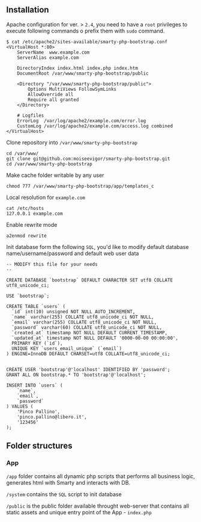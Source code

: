 ## Installation

Apache configuration for ver. > `2.4`, you need to have a `root` privileges to execute following commands o prefix them with `sudo` command.


```
$ cat /etc/apache2/sites-available/smarty-php-bootstrap.conf 
<VirtualHost *:80>
    ServerName  www.example.com
    ServerAlias example.com

    DirectoryIndex index.html index.php index.htm
    DocumentRoot /var/www/smarty-php-bootstrap/public

    <Directory "/var/www/smarty-php-bootstrap/public">
        Options MultiViews FollowSymLinks
        AllowOverride all
        Require all granted
    </Directory>

    # Logfiles
    ErrorLog  /var/log/apache2/example.com/error.log
    CustomLog /var/log/apache2/example.com/access.log combined
</VirtualHost>
```

Clone repository into `/var/www/smarty-php-bootstrap`

```
cd /var/www/
git clone git@github.com:moiseevigor/smarty-php-bootstrap.git
cd /var/www/smarty-php-bootstrap
```

Make cache folder writable by any user

```
chmod 777 /var/www/smarty-php-bootstrap/app/templates_c
```

Local resolution for `example.com`

```
cat /etc/hosts
127.0.0.1 example.com
```

Enable rewrite mode

```
a2enmod rewrite
```

Init database form the following `SQL`, you'd like to modify default database name/username/password and default web user data

```
-- MODIFY this file for your needs
--

CREATE DATABASE `bootstrap` DEFAULT CHARACTER SET utf8 COLLATE utf8_unicode_ci;

USE `bootstrap`;

CREATE TABLE `users` (
  `id` int(10) unsigned NOT NULL AUTO_INCREMENT,
  `name` varchar(255) COLLATE utf8_unicode_ci NOT NULL,
  `email` varchar(255) COLLATE utf8_unicode_ci NOT NULL,
  `password` varchar(60) COLLATE utf8_unicode_ci NOT NULL,
  `created_at` timestamp NOT NULL DEFAULT CURRENT_TIMESTAMP,
  `updated_at` timestamp NOT NULL DEFAULT '0000-00-00 00:00:00',
  PRIMARY KEY (`id`),
  UNIQUE KEY `users_email_unique` (`email`)
) ENGINE=InnoDB DEFAULT CHARSET=utf8 COLLATE=utf8_unicode_ci;


CREATE USER 'bootstrap'@'localhost' IDENTIFIED BY 'password';
GRANT ALL ON bootstrap.* TO 'bootstrap'@'localhost';

INSERT INTO `users` (
	`name`,
	`email`,
	`password`
) VALUES (
	'Pinco Pallino',
	'pinco.pallino@libero.it',
	'123456'
);
```

## Folder structures

### App
`/app` folder contains all dynamic php scripts that performs all business logic, generates html with Smarty and interacts with DB.

`/system` contains the `SQL` script to init database

`/public` is the public folder available throught web-server that contains all static assets and unique entry point of the App - `index.php`


